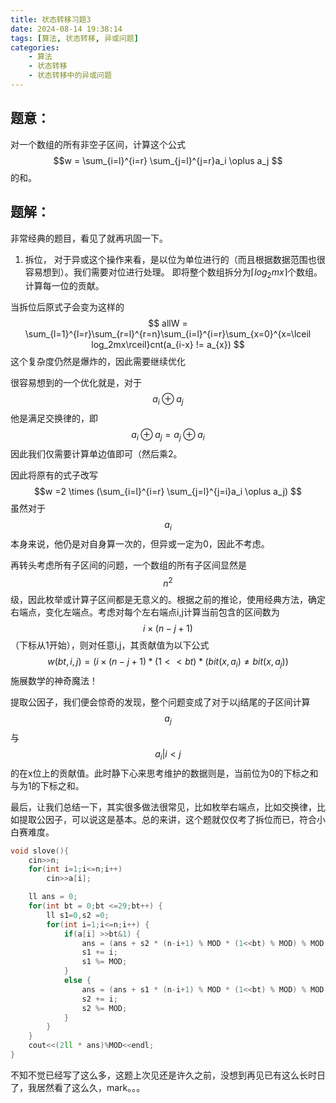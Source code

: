 ```yaml
---
title: 状态转移习题3
date: 2024-08-14 19:38:14
tags: [算法, 状态转移, 异或问题]
categories: 
	- 算法
	- 状态转移
	- 状态转移中的异或问题
---
```

## 题意：

对一个数组的所有非空子区间，计算这个公式$$w = \sum_{i=l}^{i=r} \sum_{j=l}^{j=r}a_i \oplus a_j $$的和。

<!--more-->

## 题解：

非常经典的题目，看见了就再巩固一下。

1. 拆位， 对于异或这个操作来看，是以位为单位进行的（而且根据数据范围也很容易想到）。我们需要对位进行处理。 即将整个数组拆分为$\lceil log_2mx\rceil$个数组。计算每一位的贡献。

当拆位后原式子会变为这样的
$$
allW = \sum_{l=1}^{l=r}\sum_{r=l}^{r=n}\sum_{i=l}^{i=r}\sum_{x=0}^{x=\lceil log_2mx\rceil}cnt(a_{i-x} != a_{x})
$$
这个复杂度仍然是爆炸的，因此需要继续优化

很容易想到的一个优化就是，对于$$a_i \oplus a_j$$他是满足交换律的，即$$a_i \oplus a_j = a_j \oplus a_i$$因此我们仅需要计算单边值即可（然后乘2。

因此将原有的式子改写$$w =2 \times (\sum_{i=l}^{i=r} \sum_{j=l}^{j=i}a_i \oplus a_j) $$虽然对于$$a_i$$本身来说，他仍是对自身算一次的，但异或一定为0，因此不考虑。

再转头考虑所有子区间的问题，一个数组的所有子区间显然是$$n^2$$级，因此枚举或计算子区间都是无意义的。根据之前的推论，使用经典方法，确定右端点，变化左端点。考虑对每个左右端点i,j计算当前包含的区间数为$$i\times (n-j+1)$$（下标从1开始），则对任意i,j，其贡献值为以下公式
$$
w(bt,{i,j}) = (i\times (n-j+1) * (1<<bt) * (bit(x,a_i)\not=bit(x,a_j))
$$
施展数学的神奇魔法！

提取公因子，我们便会惊奇的发现，整个问题变成了对于以j结尾的子区间计算$$a_j$$ 与$$a_i|i<j$$的在x位上的贡献值。此时静下心来思考维护的数据则是，当前位为0的下标之和与为1的下标之和。

最后，让我们总结一下，其实很多做法很常见，比如枚举右端点，比如交换律，比如提取公因子，可以说这是基本。总的来讲，这个题就仅仅考了拆位而已，符合小白赛难度。

```cpp
void slove(){
    cin>>n;
    for(int i=1;i<=n;i++)
        cin>>a[i];

    ll ans = 0;
    for(int bt = 0;bt <=29;bt++) {
        ll s1=0,s2 =0;
        for(int i=1;i<=n;i++) {
            if(a[i] >>bt&1) {
                ans = (ans + s2 * (n-i+1) % MOD * (1<<bt) % MOD) % MOD;
                s1 += i;
                s1 %= MOD;
            }
            else {
                ans = (ans + s1 * (n-i+1) % MOD * (1<<bt) % MOD) % MOD;
                s2 += i;
                s2 %= MOD;
            }
        }
    }
    cout<<(2ll * ans)%MOD<<endl;
}
```

不知不觉已经写了这么多，这题上次见还是许久之前，没想到再见已有这么长时日了，我居然看了这么久，mark。。。